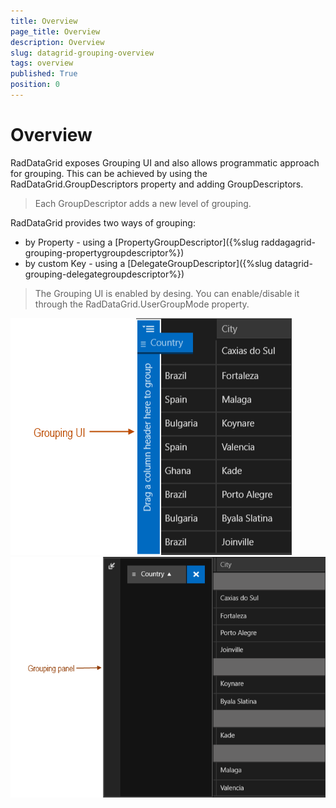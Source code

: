 ```yaml
---
title: Overview
page_title: Overview
description: Overview
slug: datagrid-grouping-overview
tags: overview
published: True
position: 0
---
```


# Overview

RadDataGrid exposes Grouping UI and also allows programmatic approach for grouping. This can be achieved by using the RadDataGrid.GroupDescriptors property and adding GroupDescriptors.

> Each GroupDescriptor adds a new level of grouping.

RadDataGrid provides two ways of grouping:

* by Property - using a [PropertyGroupDescriptor]({%slug raddagagrid-grouping-propertygroupdescriptor%})
* by custom Key - using a [DelegateGroupDescriptor]({%slug datagrid-grouping-delegategroupdescriptor%})

> The Grouping UI is enabled by desing. You can enable/disable it through the RadDataGrid.UserGroupMode property.

![Grouping-UI-Dragged Column](images/Grouping-UI-DraggedColumn.png)
![Grouping-UI-Grouping Panel](images/Grouping-UI-GroupingPanel.png)
